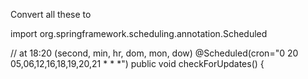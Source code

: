 Convert all these to 

import org.springframework.scheduling.annotation.Scheduled

  // at 18:20 (second, min, hr, dom, mon, dow)
  @Scheduled(cron="0 20 05,06,12,16,18,19,20,21 * * *")
  public void checkForUpdates() {


